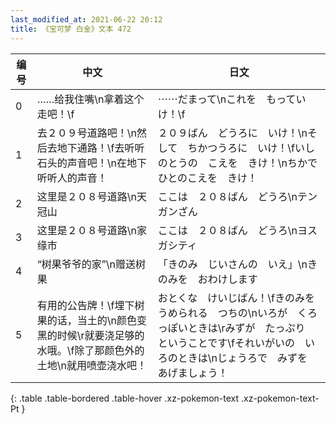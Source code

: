 ```yaml
---
last_modified_at: 2021-06-22 20:12
title: 《宝可梦 白金》文本 472
---
```

| 编号 | 中文 | 日文 |
| ---- | ---- | ---- |
| 0 | ……给我住嘴\n拿着这个走吧！\f | ⋯⋯だまって\nこれを　もっていけ！\f |
| 1 | 去２０９号道路吧！\n然后去地下通路！\f去听听石头的声音吧！\n在地下听听人的声音！ | ２０９ばん　どうろに　いけ！\nそして　ちかつうろに　いけ！\fいしのとうの　こえを　きけ！\nちかで　ひとのこえを　きけ！ |
| 2 | 这里是２０８号道路\n天冠山 | ここは　２０８ばん　どうろ\nテンガンざん |
| 3 | 这里是２０８号道路\n家缘市 | ここは　２０８ばん　どうろ\nヨスガシティ |
| 4 | “树果爷爷的家”\n赠送树果 | 「きのみ　じいさんの　いえ」\nきのみを　おわけします |
| 5 | 有用的公告牌！\f埋下树果的话，当土的\n颜色变黑的时候\r就要浇足够的水哦。\f除了那颜色外的土地\n就用喷壶浇水吧！ | おとくな　けいじばん！\fきのみを　うめられる　つちの\nいろが　くろっぽいときは\rみずが　たっぷり　ということです\fそれいがいの　いろのときは\nじょうろで　みずを　あげましょう！ |
{: .table .table-bordered .table-hover .xz-pokemon-text .xz-pokemon-text-Pt }
